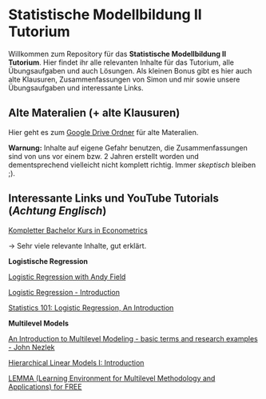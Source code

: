 # Statistische Modellbildung II Tutorium

Willkommen zum Repository für das **Statistische Modellbildung II Tutorium**. Hier findet ihr alle relevanten Inhalte für das Tutorium, alle Übungsaufgaben und auch Lösungen. Als kleinen Bonus gibt es hier auch alte Klausuren, Zusammenfassungen von Simon und mir sowie unsere Übungsaufgaben und interessante Links.

## Alte Materalien (+ alte Klausuren)

Hier geht es zum [Google Drive Ordner](https://drive.google.com/drive/folders/1odauIyp1Q5lEp9iGOe7ABY5tCdqo_4Gp?usp=sharing) für alte Materalien. 

**Warnung:** Inhalte auf eigene Gefahr benutzen, die Zusammenfassungen sind von uns vor einem bzw. 2 Jahren erstellt worden und dementsprechend vielleicht nicht komplett richtig. Immer *skeptisch* bleiben ;). 


## Interessante Links und YouTube Tutorials (*Achtung Englisch*)

[Kompletter Bachelor Kurs in Econometrics](https://www.youtube.com/watch?v=M_5SLG7sUa0&list=PLwJRxp3blEvZyQBTTOMFRP_TDaSdly3gU)

-> Sehr viele relevante Inhalte, gut erklärt.

**Logistische Regression**

[Logistic Regression with Andy Field](https://www.youtube.com/watch?v=37983YYQnWU)

[Logistic Regression - Introduction](https://www.youtube.com/watch?v=gNhogKJ_q7U)

[Statistics 101: Logistic Regression, An Introduction](https://www.youtube.com/watch?v=zAULhNrnuL4)

**Multilevel Models**

[An Introduction to Multilevel Modeling - basic terms and research examples - John Nezlek](https://www.youtube.com/watch?v=f817HdHJneo)

[Hierarchical Linear Models I: Introduction](https://www.youtube.com/watch?v=2w7Q4Wjn1uM)

[LEMMA (Learning Environment for Multilevel Methodology and Applications) for FREE](http://www.bristol.ac.uk/cmm/learning/online-course/)

